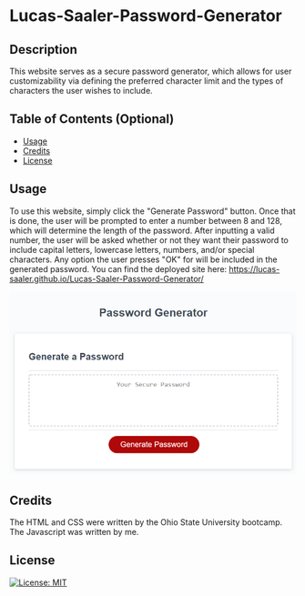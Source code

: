 # Lucas-Saaler-Password-Generator

## Description

This website serves as a secure password generator, which allows for user customizability via defining the preferred character limit and the types of characters the user wishes to include.

## Table of Contents (Optional)

- [Usage](#usage)
- [Credits](#credits)
- [License](#license)

## Usage

To use this website, simply click the "Generate Password" button. Once that is done, the user will be prompted to enter a number between 8 and 128, which will determine the length of the password. After inputting a valid number, the user will be asked whether or not they want their password to include capital letters, lowercase letters, numbers, and/or special characters. Any option the user presses "OK" for will be included in the generated password. You can find the deployed site here: https://lucas-saaler.github.io/Lucas-Saaler-Password-Generator/

![Website Preview](assets/images/Website-Preview.png)

## Credits

The HTML and CSS were written by the Ohio State University bootcamp. The Javascript was written by me.

## License

[![License: MIT](https://img.shields.io/badge/License-MIT-yellow.svg)](https://opensource.org/licenses/MIT)